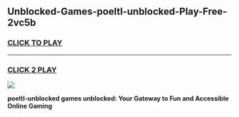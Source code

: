 
## Unblocked-Games-poeltl-unblocked-Play-Free-2vc5b
<h3>
<a href="https://premium76.site?title=poeltl-unblocked&ref=18A1">CLICK TO PLAY</a></h3>
<hr>

<h3>
<a href="https://premium76.site?title=poeltl-unblocked&ref=18A1">CLICK 2 PLAY</a>
  
</h3>

<a href="https://premium76.site?title=poeltl-unblocked&ref=18A1"><img src="https://clearcache.store/games.png"></a>


**poeltl-unblocked games unblocked: Your Gateway to Fun and Accessible Online Gaming**
